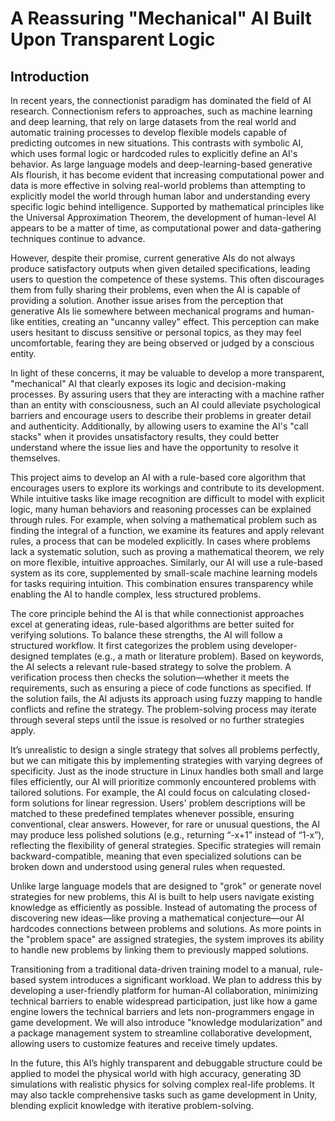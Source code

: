 # A Reassuring "Mechanical" AI Built Upon Transparent Logic

## Introduction
In recent years, the connectionist paradigm has dominated the field of AI research. Connectionism refers to approaches, such as machine learning and deep learning, that rely on large datasets from the real world and automatic training processes to develop flexible models capable of predicting outcomes in new situations. This contrasts with symbolic AI, which uses formal logic or hardcoded rules to explicitly define an AI's behavior. As large language models and deep-learning-based generative AIs flourish, it has become evident that increasing computational power and data is more effective in solving real-world problems than attempting to explicitly model the world through human labor and understanding every specific logic behind intelligence. Supported by mathematical principles like the Universal Approximation Theorem, the development of human-level AI appears to be a matter of time, as computational power and data-gathering techniques continue to advance.

However, despite their promise, current generative AIs do not always produce satisfactory outputs when given detailed specifications, leading users to question the competence of these systems. This often discourages them from fully sharing their problems, even when the AI is capable of providing a solution. Another issue arises from the perception that generative AIs lie somewhere between mechanical programs and human-like entities, creating an "uncanny valley" effect. This perception can make users hesitant to discuss sensitive or personal topics, as they may feel uncomfortable, fearing they are being observed or judged by a conscious entity.

In light of these concerns, it may be valuable to develop a more transparent, "mechanical" AI that clearly exposes its logic and decision-making processes. By assuring users that they are interacting with a machine rather than an entity with consciousness, such an AI could alleviate psychological barriers and encourage users to describe their problems in greater detail and authenticity. Additionally, by allowing users to examine the AI's "call stacks" when it provides unsatisfactory results, they could better understand where the issue lies and have the opportunity to resolve it themselves.

This project aims to develop an AI with a rule-based core algorithm that encourages users to explore its workings and contribute to its development. While intuitive tasks like image recognition are difficult to model with explicit logic, many human behaviors and reasoning processes can be explained through rules. For example, when solving a mathematical problem such as finding the integral of a function, we examine its features and apply relevant rules, a process that can be modeled explicitly. In cases where problems lack a systematic solution, such as proving a mathematical theorem, we rely on more flexible, intuitive approaches. Similarly, our AI will use a rule-based system as its core, supplemented by small-scale machine learning models for tasks requiring intuition. This combination ensures transparency while enabling the AI to handle complex, less structured problems.

The core principle behind the AI is that while connectionist approaches excel at generating ideas, rule-based algorithms are better suited for verifying solutions. To balance these strengths, the AI will follow a structured workflow. It first categorizes the problem using developer-designed templates (e.g., a math or literature problem). Based on keywords, the AI selects a relevant rule-based strategy to solve the problem. A verification process then checks the solution—whether it meets the requirements, such as ensuring a piece of code functions as specified. If the solution fails, the AI adjusts its approach using fuzzy mapping to handle conflicts and refine the strategy. The problem-solving process may iterate through several steps until the issue is resolved or no further strategies apply.

It’s unrealistic to design a single strategy that solves all problems perfectly, but we can mitigate this by implementing strategies with varying degrees of specificity. Just as the inode structure in Linux handles both small and large files efficiently, our AI will prioritize commonly encountered problems with tailored solutions. For example, the AI could focus on calculating closed-form solutions for linear regression. Users' problem descriptions will be matched to these predefined templates whenever possible, ensuring conventional, clear answers. However, for rare or unusual questions, the AI may produce less polished solutions (e.g., returning “-x+1” instead of “1-x”), reflecting the flexibility of general strategies. Specific strategies will remain backward-compatible, meaning that even specialized solutions can be broken down and understood using general rules when requested.

Unlike large language models that are designed to "grok" or generate novel strategies for new problems, this AI is built to help users navigate existing knowledge as efficiently as possible. Instead of automating the process of discovering new ideas—like proving a mathematical conjecture—our AI hardcodes connections between problems and solutions. As more points in the "problem space" are assigned strategies, the system improves its ability to handle new problems by linking them to previously mapped solutions.

Transitioning from a traditional data-driven training model to a manual, rule-based system introduces a significant workload. We plan to address this by developing a user-friendly platform for human-AI collaboration, minimizing technical barriers to enable widespread participation, just like how a game engine lowers the technical barriers and lets non-programmers engage in game development. We will also introduce "knowledge modularization" and a package management system to streamline collaborative development, allowing users to customize features and receive timely updates.

In the future, this AI’s highly transparent and debuggable structure could be applied to model the physical world with high accuracy, generating 3D simulations with realistic physics for solving complex real-life problems. It may also tackle comprehensive tasks such as game development in Unity, blending explicit knowledge with iterative problem-solving.
